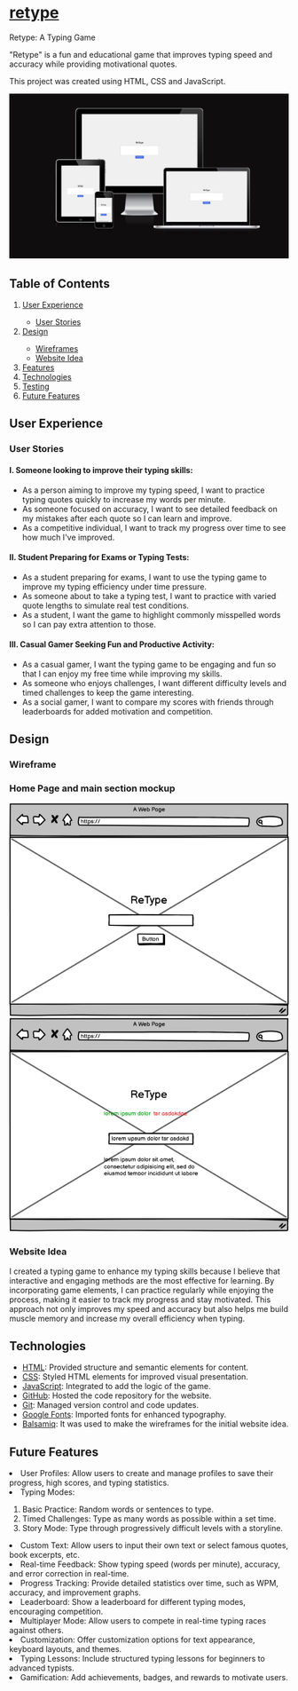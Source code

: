 # [retype](https://discoveren.github.io/retype/)

Retype: A Typing Game

"Retype" is a fun and educational game that improves typing speed and accuracy while providing motivational quotes.

This project was created using HTML, CSS and JavaScript.

![retype - different devices view](./doc/responsiveness.png)

## Table of Contents
<ol>
<li><a href="#user-experience">User Experience</a></li>
    <ul>
    <li><a href="#user-stories">User Stories</a></li>
    </ul>
<li><a href="#design">Design</a></li>
<ul>
<li><a href="#wireframes">Wireframes</a></li>
<li><a href="#website-idea">Website Idea</a></li>
</ul>
<li><a href="#features">Features</a></li>
<li><a href="#technologies">Technologies</a></li>
<li><a href="#testing">Testing</a></li>
<li><a href="#future-features">Future Features</a></li>
</ol>

## User Experience

### User Stories

#### I. Someone looking to improve their typing skills:

<ul>
<li>As a person aiming to improve my typing speed, I want to practice typing quotes quickly to increase my words per minute.</li>
<li>As someone focused on accuracy, I want to see detailed feedback on my mistakes after each quote so I can learn and improve.</li>
<li>As a competitive individual, I want to track my progress over time to see how much I've improved.</li>
</ul>

#### II. Student Preparing for Exams or Typing Tests:

<ul>
<li>As a student preparing for exams, I want to use the typing game to improve my typing efficiency under time pressure.</li>
<li>As someone about to take a typing test, I want to practice with varied quote lengths to simulate real test conditions.</li>
<li>As a student, I want the game to highlight commonly misspelled words so I can pay extra attention to those.</li>
</ul>

#### III. Casual Gamer Seeking Fun and Productive Activity:
<ul>
<li>As a casual gamer, I want the typing game to be engaging and fun so that I can enjoy my free time while improving my skills.</li>
<li>As someone who enjoys challenges, I want different difficulty levels and timed challenges to keep the game interesting.</li>
<li>As a social gamer, I want to compare my scores with friends through leaderboards for added motivation and competition.</li>
</ul>

## Design

### Wireframe

### Home Page and main section mockup
<img src="./doc/wireframe1.png" style="width:798px;"/>
<img src="./doc/wireframe2.png" style="width:798px;"/>



### Website Idea

<p>I created a typing game to enhance my typing skills because I believe that interactive and engaging methods are the most effective for learning. By incorporating game elements, I can practice regularly while enjoying the process, making it easier to track my progress and stay motivated. This approach not only improves my speed and accuracy but also helps me build muscle memory and increase my overall efficiency when typing. </p>



## Technologies

- [HTML](https://web.dev/learn/html/overview/): Provided structure and semantic elements for content.
- [CSS](https://developer.mozilla.org/en-US/docs/Web/CSS): Styled HTML elements for improved visual presentation.
- [JavaScript](https://developer.mozilla.org/en-US/docs/Web/JavaScript): Integrated to add the logic of the game.
- [GitHub](https://github.com/): Hosted the code repository for the website.
- [Git](https://git-scm.com/): Managed version control and code updates.
- [Google Fonts](https://fonts.google.com/): Imported fonts for enhanced typography.
- [Balsamiq](https://balsamiq.com/): It was used to make the wireframes for the initial website idea.


## Future Features

<li>User Profiles: Allow users to create and manage profiles to save their progress, high scores, and typing statistics.</li>

<li>Typing Modes:</li>
<ol>
<li>Basic Practice: Random words or sentences to type.</li>
<li>Timed Challenges: Type as many words as possible within a set time.</li>
<li>Story Mode: Type through progressively difficult levels with a storyline.</li>
</ol>

<li>Custom Text: Allow users to input their own text or select famous quotes, book excerpts, etc.</li>
<li>Real-time Feedback: Show typing speed (words per minute), accuracy, and error correction in real-time.</li>
<li>Progress Tracking: Provide detailed statistics over time, such as WPM, accuracy, and improvement graphs.</li>
<li>Leaderboard: Show a leaderboard for different typing modes, encouraging competition.</li>
<li>Multiplayer Mode: Allow users to compete in real-time typing races against others.</li>
<li>Customization: Offer customization options for text appearance, keyboard layouts, and themes.</li>
<li>Typing Lessons: Include structured typing lessons for beginners to advanced typists.</li>
<li>Gamification: Add achievements, badges, and rewards to motivate users.</li>


